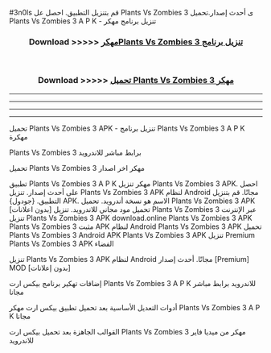 #3n0ls قم بتنزيل التطبيق. احصل عل Plants Vs Zombies 3  ى أحدث إصدار.تحميل Plants Vs Zombies 3  A P K - تنزيل برنامج مهكر



<div align="center">
<h3>Download >>>>> <a href="https://ar-sites.web.app/?ar= Plants Vs Zombies 3 ">مهكرPlants Vs Zombies 3  تنزيل برنامج</a></h3><br>

<h3>Download >>>>> <a href="https://ar-sites.web.app/?ar= Plants Vs Zombies 3 ">تحميل Plants Vs Zombies 3  مهكر</a></h3>
</div>


----------------------------------------------------------

----------------------------------------------------------

----------------------------------------------------------

----------------------------------------------------------


تحميل Plants Vs Zombies 3  APK - تنزيل برنامج Plants Vs Zombies 3  A P K مهكرة

Plants Vs Zombies 3  برابط مباشر للاندرويد

تحميل Plants Vs Zombies 3  مهكر اخر اصدار

تطبيق Plants Vs Zombies 3  A P K مهكر
تنزيل Plants Vs Zombies 3  APK. احصل على أحدث إصدار.
تنزيل Plants Vs Zombies 3  APK لنظام Android مجانًا.
قم بتنزيل التطبيق. {جودول} APK. الاسم هو نسخة أندرويد.
تحميل Plants Vs Zombies 3  APK [بدون اعلانات]
تحميل مود مجاني للاندرويد.
تنزيل Plants Vs Zombies 3  عبر الإنترنت
تنزيل Plants Vs Zombies 3  APK
download.online Plants Vs Zombies 3  APK
Plants Vs Zombies 3  مثبت APK لنظام Android
Plants Vs Zombies 3  APK
تحميل Plants Vs Zombies 3  Android APK
Plants Vs Zombies 3  APK تنزيل Premium
Plants Vs Zombies 3  APK الفضاء

تنزيل Plants Vs Zombies 3  APK لنظام Android مجانًا. أحدث إصدار [Premium] MOD [بدون إعلانات]

إضافات تهكير برنامج بيكس ارت Plants Vs Zombies 3  A P K للاندرويد برابط مباشر مجانا

أدوات التعديل الأساسية بعد تحميل تطبيق بيكس ارت مهكر Plants Vs Zombies 3  A P K مجانا

القوالب الجاهزة بعد تحميل بيكس ارت Plants Vs Zombies 3  مهكر من ميديا فاير للاندرويد




